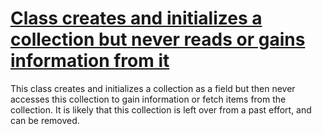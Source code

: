 # [Class creates and initializes a collection but never reads or gains information from it](http://fb-contrib.sourceforge.net/bugdescriptions.html#WOC_WRITE_ONLY_COLLECTION_FIELD)

This class creates and initializes a collection as a field but then never accesses this collection
			to gain information or fetch items from the collection. It is likely that this collection
			is left over from a past effort, and can be removed.